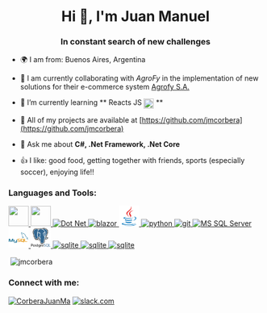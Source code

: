 <h1 align="center">Hi 👋, I'm Juan Manuel </h1>
<h3 align="center"> In constant search of new challenges </h3> 

- 🌍 I am from: Buenos Aires, Argentina

- 🔭 I am currently collaborating with *AgroFy* in the implementation of new solutions for their e-commerce system [Agrofy S.A.](https://www.agrofy.com.ar/)

- 🌱 I’m currently learning **  Reacts JS <img src="https://cdn.icon-icons.com/icons2/2107/PNG/512/file_type_reactjs_icon_130205.png" align="center" width="20" height="20"/> **

- 💾 All of my projects are available at [https://github.com/jmcorbera](https://github.com/jmcorbera)

- 💬 Ask me about **C#, .Net Framework, .Net Core**

- 👍 I like: good food, getting together with friends, sports (especially soccer), enjoying life!!

<h3 align="left">Languages and Tools:</h3>  

<p align="left"> <a href="https://docs.microsoft.com/en-us/dotnet/csharp/" target="_blank"> <img src="https://iconape.com/wp-content/files/rr/352323/svg/c-sharp-c-seeklogo.com.svg" width="40" height="40"/> <a href="https://dotnet.microsoft.com/en-us/download/dotnet-framework" target="_blank"> <img src="https://docs.microsoft.com/es-es/dotnet/images/hub/netframework.svg" width="40" height="40"/> <a href="http://www.aspnetcore.co.uk/" target="_blank"> <img src="https://cdn.worldvectorlogo.com/logos/dot-net-core-7.svg" alt="Dot Net" width="40" height="40"/> </a>  </a> <a href="https://dotnet.microsoft.com/apps/aspnet/web-apps/blazor" target="_blank"> <img src="https://cdn.worldvectorlogo.com/logos/blazor.svg" alt="blazor" width="40" height="40"/> </a> <a href="https://www.java.com" target="_blank"> <img src="https://raw.githubusercontent.com/devicons/devicon/master/icons/java/java-original.svg" alt="java" width="40" height="40"/> </a> <a href="https://www.python.org/" target="_blank"> <img src="https://cdn.worldvectorlogo.com/logos/python-5.svg" alt="python" width="40" height="40"/> </a>  <a href="https://git-scm.com/" target="_blank"> <img src="https://www.vectorlogo.zone/logos/git-scm/git-scm-icon.svg" alt="git" width="40" height="40"/> </a> <a href="https://docs.microsoft.com/en-us/sql/?view=sql-server-ver15" target="_blank"> <img src="https://www.svgrepo.com/show/303229/microsoft-sql-server-logo.svg" alt="MS SQL Server" width="40" height="40"/> </a>   <a href="https://www.mysql.com/" target="_blank"> <img src="https://raw.githubusercontent.com/devicons/devicon/master/icons/mysql/mysql-original-wordmark.svg" alt="mysql" width="40" height="40"/> <a href="https://www.postgresql.org" target="_blank"> <img src="https://raw.githubusercontent.com/devicons/devicon/master/icons/postgresql/postgresql-original-wordmark.svg" alt="postgresql" width="40" height="40"/> </a><a href="https://www.mongodb.com" target="_blank"> <img src="https://cdn.worldvectorlogo.com/logos/mongodb-icon-1.svg" alt="sqlite" width="40" height="40"/> </a> </a><a href="https://nodejs.org/es/" target="_blank"> <img src="https://cdn.worldvectorlogo.com/logos/nodejs-icon.svg" alt="sqlite" width="40" height="40"/> </a> </a><a href="https://vuejs.org/" target="_blank"> <img src="https://cdn.worldvectorlogo.com/logos/vue-js-1.svg" alt="sqlite" width="40" height="40"/> </a>     
  
  
</p> 

<p>&nbsp;<img align="center" src="https://github-readme-stats.vercel.app/api?username=jmcorbera&show_icons=true&locale=en" alt="jmcorbera" /></p>  

<h3 align="left">Connect with me:</h3>  

<p align="left">
<a href="https://twitter.com/CorberaJuanMa?s=09" target="blank"><img align="center" src="https://img.icons8.com/fluent/96/000000/twitter.png" alt="CorberaJuanMa" height="40" width="40"/></a>
<a href="https://slack.com/intl/es-ar/" target="blank"><img align="center" src="https://cdn.worldvectorlogo.com/logos/slack-new-logo.svg" alt="slack.com" height="40" width="40" /></a>
</p>
